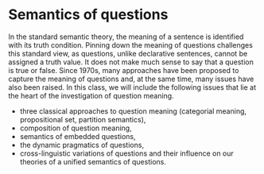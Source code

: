 # Semantics of questions 

In the standard semantic theory, the meaning of a sentence is identified with its truth condition. Pinning down the meaning of questions challenges this standard view, as questions, unlike declarative sentences, cannot be assigned a truth value. It does not make much sense to say that a question is true or false. Since 1970s, many approaches have been proposed to capture the meaning of questions and, at the same time, many issues have also been raised. In this class, we will include the following issues that lie at the heart of the investigation of question meaning. 
- three classical approaches to question meaning (categorial meaning, propositional set, partition semantics),
- composition of question meaning,
- semantics of embedded questions,
- the dynamic pragmatics of questions, 
- cross-linguistic variations of questions and their influence on our theories of a unified semantics of questions. 

